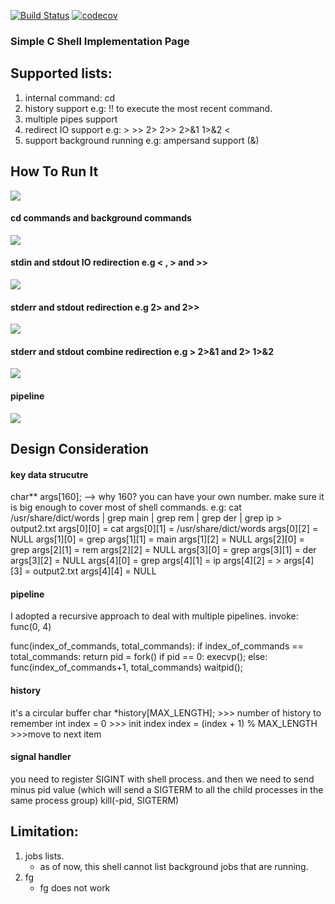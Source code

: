 [![Build Status](https://travis-ci.com/yjyongz/simple-shell-implementation-c.svg?branch=master)](https://travis-ci.com/yjyongz/simple-shell-implementation-c)
[![codecov](https://codecov.io/gh/yjyongz/simple-shell-implementation-c/branch/master/graph/badge.svg)](https://codecov.io/gh/yjyongz/simple-shell-implementation-c)

### Simple C Shell Implementation Page

## Supported lists:
1. internal command: cd
2. history support e.g: !! to execute the most recent command.
3. multiple pipes support
4. redirect IO support e.g: > >> 2> 2>> 2>&1 1>&2 <
5. support background running e.g: ampersand support (&)

## How To Run It
<img src="https://bayes.la/wp-content/uploads/2019/07/make_and_run-1.gif"></img>

#### cd commands and background commands
<img src="https://bayes.la/wp-content/uploads/2019/07/cd_and_foge.gif"></img>

#### stdin and stdout IO redirection e.g < , > and >>
<img src="https://bayes.la/wp-content/uploads/2019/07/stdout_redirection.gif"></img>

#### stderr and stdout redirection e.g 2> and 2>>
<img src="https://bayes.la/wp-content/uploads/2019/07/stderr_redirection.gif"></img>

#### stderr and stdout combine redirection e.g > 2>&1 and 2> 1>&2
<img src="https://bayes.la/wp-content/uploads/2019/07/io_combine.gif"></img>

#### pipeline
<img src="https://bayes.la/wp-content/uploads/2019/07/pipeline.gif"></img>

## Design Consideration
#### key data strucutre
char** args[160]; --> why 160? you can have your own number. make sure it is big enough to cover most of shell commands.
e.g: cat /usr/share/dict/words | grep main | grep rem | grep der | grep ip > output2.txt
args[0][0] = cat
args[0][1] = /usr/share/dict/words
args[0][2] = NULL
args[1][0] = grep
args[1][1] = main
args[1][2] = NULL
args[2][0] = grep
args[2][1] = rem
args[2][2] = NULL
args[3][0] = grep
args[3][1] = der
args[3][2] = NULL
args[4][0] = grep
args[4][1] = ip
args[4][2] = >
args[4][3] = output2.txt
args[4][4] = NULL

#### pipeline
I adopted a recursive approach to deal with multiple pipelines.
invoke: func(0, 4)

func(index_of_commands, total_commands):
    if index_of_commands == total_commands: return
    pid = fork()
    if pid == 0:
        execvp();
    else:
        func(index_of_commands+1, total_commands)
        waitpid();

#### history
it's a circular buffer
char *history[MAX_LENGTH]; >>> number of history to remember
int index = 0 >>> init index
index = (index + 1) % MAX_LENGTH >>>move to next item


#### signal handler
you need to register SIGINT with shell process. 
and then we need to send minus pid value (which will send a SIGTERM to all the child processes in the same process group)
kill(-pid, SIGTERM)


## Limitation:
1. jobs lists.
    - as of now, this shell cannot list background jobs that are running.
2. fg
    - fg does not work
